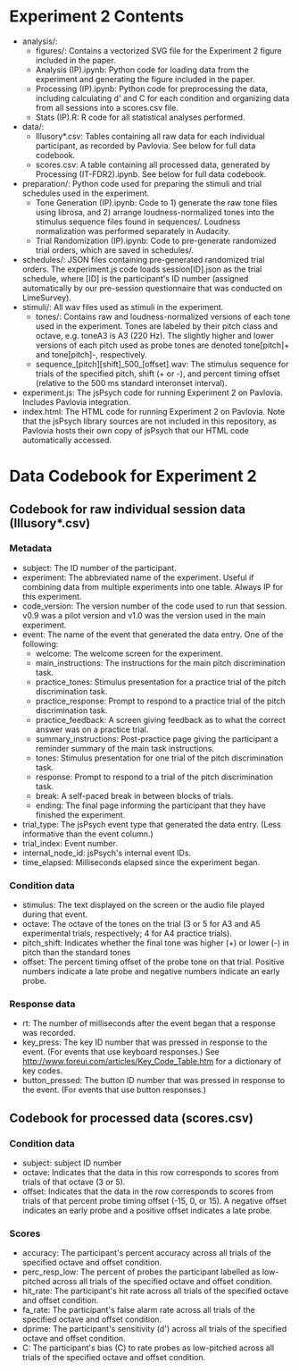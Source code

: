 # Experiment 2 Contents

* analysis/:
    - figures/: Contains a vectorized SVG file for the Experiment 2 figure included in the paper.
    - Analysis (IP).ipynb: Python code for loading data from the experiment and generating the figure included in the paper.
    - Processing (IP).ipynb: Python code for preprocessing the data, including calculating d' and C for each condition and organizing data from all sessions into a scores.csv file.
    - Stats (IP).R: R code for all statistical analyses performed.
* data/:
    - Illusory*.csv: Tables containing all raw data for each individual participant, as recorded by Pavlovia. See below for full data codebook.
    - scores.csv: A table containing all processed data, generated by Processing (IT-FDR2).ipynb. See below for full data codebook.
* preparation/: Python code used for preparing the stimuli and trial schedules used in the experiment.
    - Tone Generation (IP).ipynb: Code to 1) generate the raw tone files using librosa, and 2) arrange loudness-normalized tones into the stimulus sequence files found in sequences/. Loudness normalization was performed separately in Audacity.
    - Trial Randomization (IP).ipynb: Code to pre-generate randomized trial orders, which are saved in schedules/.
* schedules/: JSON files containing pre-generated randomized trial orders. The experiment.js code loads session[ID].json as the trial schedule, where [ID] is the participant's ID number (assigned automatically by our pre-session questionnaire that was conducted on LimeSurvey).
* stimuli/: All wav files used as stimuli in the experiment.
    - tones/: Contains raw and loudness-normalized versions of each tone used in the experiment. Tones are labeled by their pitch class and octave, e.g. toneA3 is A3 (220 Hz). The slightly higher and lower versions of each pitch used as probe tones are denoted tone[pitch]+ and tone[pitch]-, respectively.
    - sequence\_[pitch][shift]\_500\_[offset].wav: The stimulus sequence for trials of the specified pitch, shift (+ or -), and percent timing offset (relative to the 500 ms standard interonset interval).
* experiment.js: The jsPsych code for running Experiment 2 on Pavlovia. Includes Pavlovia integration.
* index.html: The HTML code for running Experiment 2 on Pavlovia. Note that the jsPsych library sources are not included in this repository, as Pavlovia hosts their own copy of jsPsych that our HTML code automatically accessed.

# Data Codebook for Experiment 2

## Codebook for raw individual session data (Illusory*.csv)
### Metadata
* subject: The ID number of the participant.
* experiment: The abbreviated name of the experiment. Useful if combining data from multiple experiments into one table. Always IP for this experiment.
* code_version: The version number of the code used to run that session. v0.9 was a pilot version and v1.0 was the version used in the main experiment.
* event: The name of the event that generated the data entry. One of the following:
    - welcome: The welcome screen for the experiment.
    - main_instructions: The instructions for the main pitch discrimination task.
    - practice_tones: Stimulus presentation for a practice trial of the pitch discrimination task. 
    - practice_response: Prompt to respond to a practice trial of the pitch discrimination task.
    - practice_feedback: A screen giving feedback as to what the correct answer was on a practice trial.
    - summary_instructions: Post-practice page giving the participant a reminder summary of the main task instructions.
    - tones: Stimulus presentation for one trial of the pitch discrimination task.
    - response: Prompt to respond to a trial of the pitch discrimination task.
    - break: A self-paced break in between blocks of trials.
    - ending: The final page informing the participant that they have finished the experiment.
* trial_type: The jsPsych event type that generated the data entry. (Less informative than the event column.)
* trial_index: Event number.
* internal_node_id: jsPsych's internal event IDs.
* time_elapsed: Milliseconds elapsed since the experiment began.

### Condition data
* stimulus: The text displayed on the screen or the audio file played during that event.
* octave: The octave of the tones on the trial (3 or 5 for A3 and A5 experimental trials, respectively; 4 for A4 practice trials).
* pitch_shift: Indicates whether the final tone was higher (+) or lower (-) in pitch than the standard tones
* offset: The percent timing offset of the probe tone on that trial. Positive numbers indicate a late probe and negative numbers indicate an early probe.

### Response data
* rt: The number of milliseconds after the event began that a response was recorded.
* key_press: The key ID number that was pressed in response to the event. (For events that use keyboard responses.) See <http://www.foreui.com/articles/Key_Code_Table.htm> for a dictionary of key codes. 
* button_pressed: The button ID number that was pressed in response to the event. (For events that use button responses.)

## Codebook for processed data (scores.csv)
### Condition data
* subject: subject ID number
* octave: Indicates that the data in this row corresponds to scores from trials of that octave (3 or 5).
* offset: Indicates that the data in the row corresponds to scores from trials of that percent probe timing offset (-15, 0, or 15). A negative offset indicates an early probe and a positive offset indicates a late probe.
  
### Scores
* accuracy: The participant's percent accuracy across all trials of the specified octave and offset condition.
* perc_resp_low: The percent of probes the participant labelled as low-pitched across all trials of the specified octave and offset condition.
* hit_rate: The participant's hit rate across all trials of the specified octave and offset condition.
* fa_rate: The participant's false alarm rate across all trials of the specified octave and offset condition.
* dprime: The participant's sensitivity (d') across all trials of the specified octave and offset condition.
* C: The participant's bias (C) to rate probes as low-pitched across all trials of the specified octave and offset condition.
